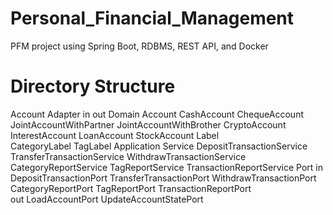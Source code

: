 # Personal_Financial_Management
PFM project using Spring Boot, RDBMS, REST API, and Docker

# Directory Structure
Account
	Adapter
		in
		out
	Domain
		Account
			CashAccount
			ChequeAccount
			JointAccountWithPartner
			JointAccountWithBrother
			CryptoAccount
			InterestAccount
			LoanAccount
			StockAccount
		Label	
			CategoryLabel 
			TagLabel
	Application
		Service
			DepositTransactionService
			TransferTransactionService
			WithdrawTransactionService
			CategoryReportService
			TagReportService
			TransactionReportService
		Port
			in
				DepositTransactionPort
				TransferTransactionPort
				WithdrawTransactionPort
				CategoryReportPort
				TagReportPort
				TransactionReportPort			
			out
				LoadAccountPort
				UpdateAccountStatePort
	
